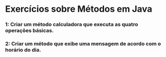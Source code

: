 # Exercícios sobre Métodos em Java

### 1: Criar um método calculadora que executa as quatro operações básicas.

### 2: Criar um método que exibe uma mensagem de acordo com o horário do dia.

